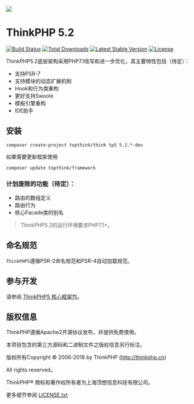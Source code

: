 ![](http://www.thinkphp.cn/Uploads/editor/2016-06-23/576b4732a6e04.png) 

ThinkPHP 5.2
===============

[![Build Status](https://travis-ci.org/top-think/framework.svg?branch=master)](https://travis-ci.org/top-think/framework)
[![Total Downloads](https://poser.pugx.org/topthink/framework/downloads)](https://packagist.org/packages/topthink/framework)
[![Latest Stable Version](https://poser.pugx.org/topthink/framework/v/stable)](https://packagist.org/packages/topthink/framework)
[![License](https://poser.pugx.org/topthink/framework/license)](https://packagist.org/packages/topthink/framework)

ThinkPHP5.2底层架构采用PHP7.1改写和进一步优化，其主要特性包括（待定）：

 + 支持PSR-7
 + 支持模块的动态扩展机制
 + Hook和行为类重构
 + 更好支持Swoole
 + 模板引擎重构
 + IDE助手

## 安装

~~~
composer create-project topthink/think tp5 5.2.*-dev
~~~

如果需要更新框架使用
~~~
composer update topthink/framework
~~~

### 计划废除的功能（待定）：

 + 路由的数组定义
 + 路由行为
 + 核心Facade类的别名

> ThinkPHP5.2的运行环境要求PHP7.1+。


## 命名规范

`ThinkPHP5`遵循PSR-2命名规范和PSR-4自动加载规范。

## 参与开发

请参阅 [ThinkPHP5 核心框架包](https://github.com/top-think/framework)。

## 版权信息

ThinkPHP遵循Apache2开源协议发布，并提供免费使用。

本项目包含的第三方源码和二进制文件之版权信息另行标注。

版权所有Copyright © 2006-2018 by ThinkPHP (http://thinkphp.cn)

All rights reserved。

ThinkPHP® 商标和著作权所有者为上海顶想信息科技有限公司。

更多细节参阅 [LICENSE.txt](LICENSE.txt)
